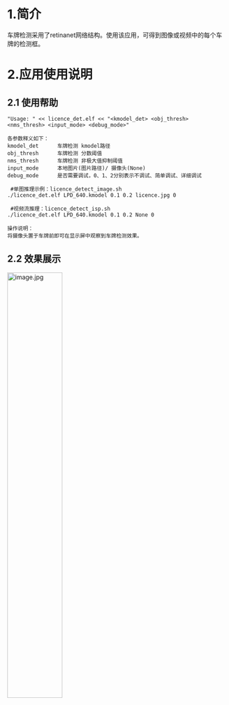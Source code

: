 # 1.简介

车牌检测采用了retinanet网络结构。使用该应用，可得到图像或视频中的每个车牌的检测框。

# 2.应用使用说明

## 2.1 使用帮助

```
"Usage: " << licence_det.elf << "<kmodel_det> <obj_thresh> <nms_thresh> <input_mode> <debug_mode>"

各参数释义如下：
kmodel_det      车牌检测 kmodel路径
obj_thresh      车牌检测 分数阈值
nms_thresh      车牌检测 非极大值抑制阈值
input_mode      本地图片(图片路径)/ 摄像头(None) 
debug_mode      是否需要调试，0、1、2分别表示不调试、简单调试、详细调试
 
 #单图推理示例：licence_detect_image.sh
./licence_det.elf LPD_640.kmodel 0.1 0.2 licence.jpg 0

 #视频流推理：licence_detect_isp.sh
./licence_det.elf LPD_640.kmodel 0.1 0.2 None 0

操作说明：
将摄像头置于车牌前即可在显示屏中观察到车牌检测效果。
```
## 2.2 效果展示
<img src="https://kendryte-download.canaan-creative.com/k230/downloads/doc_images/ai_demo/licence_det/licence.jpg" alt="image.jpg" width="50%" height="50%" />



